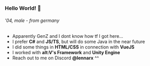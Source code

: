 ### Hello World! 👋
###### '04, male - from germany

- Apparently GenZ and I dont know how tf I got here...
- I prefer **C#** and **JS/TS**, but will do some Java in the near future
- I did some things in **HTML/CSS** in connection with **VueJS**
- I worked with **alt:V's Framework** and **Unity Engine**
- Reach out to me on Discord **@lennarx** ^^
<!--
**MentorFilou/MentorFilou** is a ✨ _special_ ✨ repository because its `README.md` (this file) appears on your GitHub profile.

Here are some ideas to get you started:

- 🔭 I’m currently working on ...
- 🌱 I’m currently learning ...
- 👯 I’m looking to collaborate on ...
- 🤔 I’m looking for help with ...
- 💬 Ask me about ...
- 📫 How to reach me: ...
- 😄 Pronouns: ...
- ⚡ Fun fact: ...
-->
